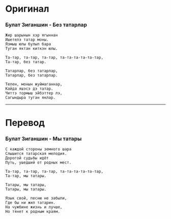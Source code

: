 # Оригинал

### Булат Зиганшин - Без татарлар

```
Жир шарынын хэр ягыннан
Ишетелэ татар моны.
Язмыш юлы булып бара
Туган яктан киткэн юлы.

Та-тар, та-тар, та-тар, та-та-та-та-та-тар,
Та-тар, без татар.

Татарлар, без татарлар,
Татарлар, без татарлар.

Телен, монын жуймаганнар,
Кайда яшэсэ дэ татар.
Читтэ тормыш эйбэттер лэ,
Сагындыра туган яклар.
```

------

# Перевод

### Булат Зиганшин - Мы татары

```
С каждой стороны земного шара
Слышится татарская мелодия.
Дорогой судьбы идёт
Путь, ушедший от родных мест.

Та-тар, та-тар, та-тар, та-та-та-та-та-тар,
Та-тар, мы татары.

Татары, мы татары,
Татары, мы татары.

Язык свой, песню не забыли,
Где бы ни жил татарин.
На чужбине жизнь и лучше,
Но тянет к родным краям.
```